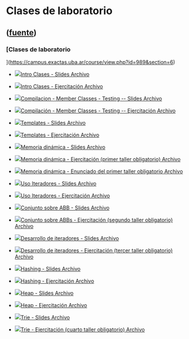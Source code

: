 # Clases de laboratorio
([fuente](https://campus.exactas.uba.ar/course/view.php?id=989&section=6))
---
### [Clases de laboratorio
](https://campus.exactas.uba.ar/course/view.php?id=989&section=6)

  - [![ ](https://campus.exactas.uba.ar/theme/image.php/aardvark/core/1524752928/f/pdf-24)Intro Clases - Slides Archivo](https://campus.exactas.uba.ar/mod/resource/view.php?id=59977)

  - [![ ](https://campus.exactas.uba.ar/theme/image.php/aardvark/core/1524752928/f/archive-24)Intro Clases - Ejercitación  Archivo](https://campus.exactas.uba.ar/mod/resource/view.php?id=59978)

  - [![ ](https://campus.exactas.uba.ar/theme/image.php/aardvark/core/1524752928/f/pdf-24)Compilacion - Member Classes - Testing -- Slides Archivo](https://campus.exactas.uba.ar/mod/resource/view.php?id=60292)

  - [![ ](https://campus.exactas.uba.ar/theme/image.php/aardvark/core/1524752928/f/archive-24)Compilación - Member Classes - Testing -- Ejercitación Archivo](https://campus.exactas.uba.ar/mod/resource/view.php?id=60294)

  - [![ ](https://campus.exactas.uba.ar/theme/image.php/aardvark/core/1524752928/f/pdf-24)Templates - Slides Archivo](https://campus.exactas.uba.ar/mod/resource/view.php?id=60715)

  - [![ ](https://campus.exactas.uba.ar/theme/image.php/aardvark/core/1524752928/f/archive-24)Templates - Ejercitación Archivo](https://campus.exactas.uba.ar/mod/resource/view.php?id=60717)

  - [![ ](https://campus.exactas.uba.ar/theme/image.php/aardvark/core/1524752928/f/pdf-24)Memoria dinámica - Slides Archivo](https://campus.exactas.uba.ar/mod/resource/view.php?id=61020)

  - [![ ](https://campus.exactas.uba.ar/theme/image.php/aardvark/core/1524752928/f/archive-24)Memoria dinámica - Ejercitación (primer taller obligatorio) Archivo](https://campus.exactas.uba.ar/mod/resource/view.php?id=61021)

  - [![ ](https://campus.exactas.uba.ar/theme/image.php/aardvark/core/1524752928/f/pdf-24)Memoria dinámica - Enunciado del primer taller obligatorio Archivo](https://campus.exactas.uba.ar/mod/resource/view.php?id=61217)

  - [![ ](https://campus.exactas.uba.ar/theme/image.php/aardvark/core/1524752928/f/pdf-24)Uso Iteradores - Slides Archivo](https://campus.exactas.uba.ar/mod/resource/view.php?id=61297)

  - [![ ](https://campus.exactas.uba.ar/theme/image.php/aardvark/core/1524752928/f/archive-24)Uso Iteradores - Ejercitación Archivo](https://campus.exactas.uba.ar/mod/resource/view.php?id=61298)

  - [![ ](https://campus.exactas.uba.ar/theme/image.php/aardvark/core/1524752928/f/pdf-24)Conjunto sobre ABB - Slides Archivo](https://campus.exactas.uba.ar/mod/resource/view.php?id=62177)

  - [![ ](https://campus.exactas.uba.ar/theme/image.php/aardvark/core/1524752928/f/archive-24)Conjunto sobre ABBs - Ejercitación (segundo taller obligatorio) Archivo](https://campus.exactas.uba.ar/mod/resource/view.php?id=62178)

  - [![ ](https://campus.exactas.uba.ar/theme/image.php/aardvark/core/1524752928/f/pdf-24)Desarrollo de iteradores - Slides Archivo](https://campus.exactas.uba.ar/mod/resource/view.php?id=62491)

  - [![ ](https://campus.exactas.uba.ar/theme/image.php/aardvark/core/1524752928/f/archive-24)Desarrollo de iteradores - Ejercitación (tercer taller obligatorio) Archivo](https://campus.exactas.uba.ar/mod/resource/view.php?id=62492)

  - [![ ](https://campus.exactas.uba.ar/theme/image.php/aardvark/core/1524752928/f/pdf-24)Hashing - Slides Archivo](https://campus.exactas.uba.ar/mod/resource/view.php?id=62723)

  - [![ ](https://campus.exactas.uba.ar/theme/image.php/aardvark/core/1524752928/f/archive-24)Hashing - Ejercitación Archivo](https://campus.exactas.uba.ar/mod/resource/view.php?id=62724)

  - [![ ](https://campus.exactas.uba.ar/theme/image.php/aardvark/core/1524752928/f/pdf-24)Heap - Slides Archivo](https://campus.exactas.uba.ar/mod/resource/view.php?id=62928)

  - [![ ](https://campus.exactas.uba.ar/theme/image.php/aardvark/core/1524752928/f/archive-24)Heap - Ejercitación Archivo](https://campus.exactas.uba.ar/mod/resource/view.php?id=62929)

  - [![ ](https://campus.exactas.uba.ar/theme/image.php/aardvark/core/1524752928/f/pdf-24)Trie - Slides Archivo](https://campus.exactas.uba.ar/mod/resource/view.php?id=63242)

  - [![ ](https://campus.exactas.uba.ar/theme/image.php/aardvark/core/1524752928/f/archive-24)Trie - Ejercitación (cuarto taller obligatorio) Archivo](https://campus.exactas.uba.ar/mod/resource/view.php?id=63241)

